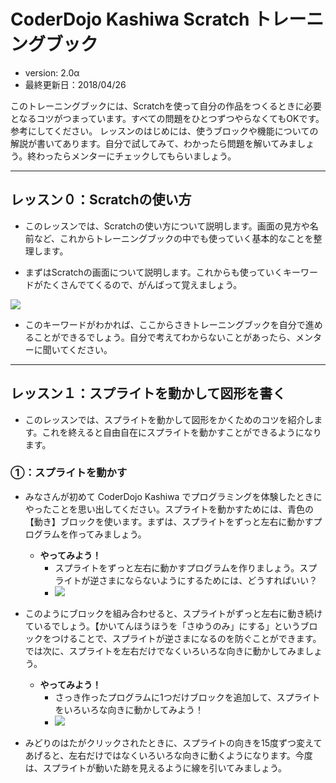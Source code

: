 # CoderDojo Kashiwa Scratch トレーニングブック

* version: 2.0α
* 最終更新日：2018/04/26

このトレーニングブックには、Scratchを使って自分の作品をつくるときに必要となるコツがつまっています。すべての問題をひとつずつやらなくてもOKです。参考にしてください。
レッスンのはじめには、使うブロックや機能についての解説が書いてあります。自分で試してみて、わかったら問題を解いてみましょう。終わったらメンターにチェックしてもらいましょう。

---

## レッスン０：Scratchの使い方

* このレッスンでは、Scratchの使い方について説明します。画面の見方や名前など、これからトレーニングブックの中でも使っていく基本的なことを整理します。

* まずはScratchの画面について説明します。これからも使っていくキーワードがたくさんでてくるので、がんばって覚えましょう。

![](https://i.imgur.com/5J2ZrSp.png)

* このキーワードがわかれば、ここからさきトレーニングブックを自分で進めることができるでしょう。自分で考えてわからないことがあったら、メンターに聞いてください。

---

## レッスン１：スプライトを動かして図形を書く
* このレッスンでは、スプライトを動かして図形をかくためのコツを紹介します。これを終えると自由自在にスプライトを動かすことができるようになります。

### ①：スプライトを動かす
* みなさんが初めて CoderDojo Kashiwa でプログラミングを体験したときにやったことを思い出してください。スプライトを動かすためには、青色の【動き】ブロックを使います。まずは、スプライトをずっと左右に動かすプログラムを作ってみましょう。
    * **やってみよう！**
        * スプライトをずっと左右に動かすプログラムを作りましょう。スプライトが逆さまにならないようにするためには、どうすればいい？
        * ![](https://i.imgur.com/jgZm25V.png)

* このようにブロックを組み合わせると、スプライトがずっと左右に動き続けているでしょう。【かいてんほうほうを「さゆうのみ」にする」というブロックをつけることで、スプライトが逆さまになるのを防ぐことができます。では次に、スプライトを左右だけでなくいろいろな向きに動かしてみましょう。

    * **やってみよう！**
        * さっき作ったプログラムに1つだけブロックを追加して、スプライトをいろいろな向きに動かしてみよう！
        * ![](https://i.imgur.com/TT8iNGZ.png)

* みどりのはたがクリックされたときに、スプライトの向きを15度ずつ変えてあげると、左右だけではなくいろいろな向きに動くようになります。今度は、スプライトが動いた跡を見えるように線を引いてみましょう。
